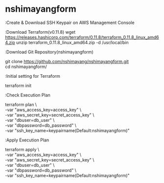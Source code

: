 # nshimayangform

:Create & Download SSH Keypair on AWS Management Console

:Download Terraform(v0.11.8)
wget https://releases.hashicorp.com/terraform/0.11.8/terraform_0.11.8_linux_amd64.zip
unzip terraform_0.11.8_linux_amd64.zip -d /usr/local/bin

:Download Git Repository(nshimayangform)

git clone https://github.com/nshimayang/nshimayangform.git  
cd nshimayangform/

:Initial setting for Terraform

terraform init

:Check Execution Plan

terraform plan \  
 -var "aws_access_key=access_key"  \  
 -var "aws_secret_key=secret_access_key" \  
 -var "dbuser=db_user" \  
 -var "dbpassword=db_password" \  
 -var "ssh_key_name=keypairname(Default:nshimayangform)"

:Apply Execution Plan

terraform apply \  
 -var "aws_access_key=access_key"  \  
 -var "aws_secret_key=secret_access_key" \  
 -var "dbuser=db_user" \  
 -var "dbpassword=db_password" \  
 -var "ssh_key_name=keypairname(Default:nshimayangform)"
